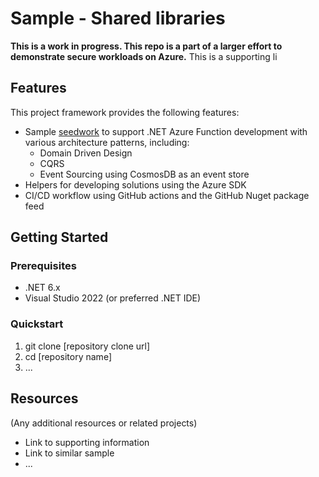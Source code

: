 # Sample - Shared libraries
**This is a work in progress. This repo is a part of a larger effort to demonstrate secure workloads on Azure.**
This is a supporting li
## Features

This project framework provides the following features:

* Sample [seedwork](https://www.martinfowler.com/bliki/Seedwork.html) to support .NET Azure Function development with various architecture patterns, including:
  * Domain Driven Design
  * CQRS
  * Event Sourcing using CosmosDB as an event store
* Helpers for developing solutions using the Azure SDK
* CI/CD workflow using GitHub actions and the GitHub Nuget package feed

## Getting Started

### Prerequisites

- .NET 6.x
- Visual Studio 2022 (or preferred .NET IDE)

### Quickstart

1. git clone [repository clone url]
2. cd [repository name]
3. ...


## Resources

(Any additional resources or related projects)

- Link to supporting information
- Link to similar sample
- ...
